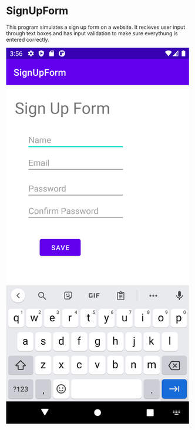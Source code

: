 # SignUpForm

This program simulates a sign up form on a website. It recieves user input through text boxes and has input validation to make sure everythung is entered correctly.

![Screenshot](SignUpScreenshot.png)

